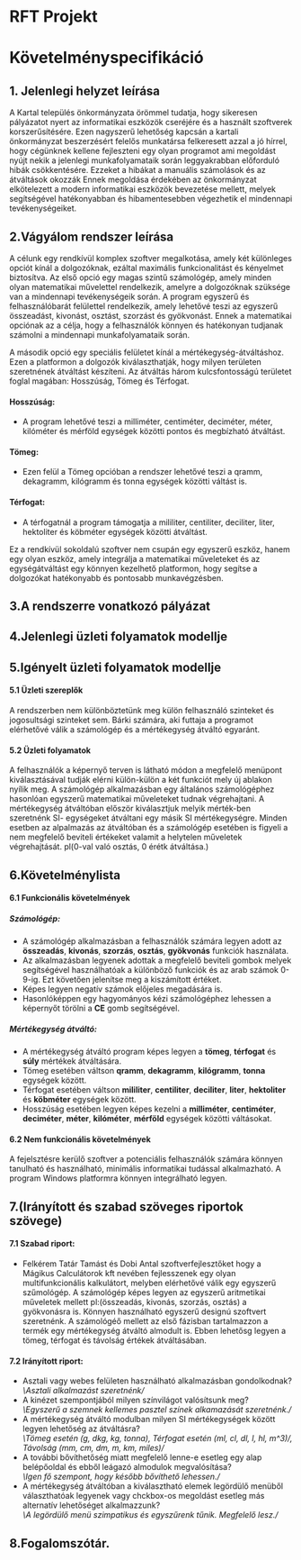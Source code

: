 # RFT Projekt 
# Követelményspecifikáció

## 1. Jelenlegi helyzet leírása
A Kartal település önkormányzata örömmel tudatja, hogy sikeresen pályázatot nyert az informatikai eszközök cseréjére és a 
használt szoftverek korszerűsítésére. Ezen nagyszerű lehetőség kapcsán a kartali önkormányzat beszerzésért felelős munkatársa
felkeresett azzal a jó hírrel, hogy cégünknek kellene fejleszteni egy olyan programot ami megoldást nyújt nekik a jelenlegi
munkafolyamataik során leggyakrabban előforduló hibák csökkentésére. Ezzeket a hibákat a manuális számolások és az átváltások okozzák
Ennek megoldása érdekében az önkormányzat elkötelezett a modern informatikai eszközök bevezetése mellett, 
melyek segítségével hatékonyabban és hibamentesebben végezhetik el mindennapi tevékenységeiket. 
## 2.Vágyálom rendszer leírása
A célunk egy rendkívül komplex szoftver megalkotása, amely két különleges opciót kínál a dolgozóknak,
ezáltal maximális funkcionalitást és kényelmet biztosítva. Az első opció egy magas szintű számológép,
amely minden olyan matematikai művelettel rendelkezik, amelyre a dolgozóknak szüksége van a mindennapi 
tevékenységeik során. A program egyszerű és felhasználóbarát felülettel rendelkezik, amely lehetővé teszi
az egyszerű összeadást, kivonást, osztást, szorzást és gyökvonást. Ennek a matematikai opciónak az a célja,
hogy a felhasználók könnyen és hatékonyan tudjanak számolni a mindennapi munkafolyamataik során.

A második opció egy speciális felületet kínál a mértékegység-átváltáshoz. Ezen a platformon a dolgozók
kiválaszthatják, hogy milyen területen szeretnének átváltást készíteni. 
Az átváltás három kulcsfontosságú területet foglal magában: Hosszúság, Tömeg és Térfogat.

#### Hosszúság:

* A program lehetővé teszi a milliméter, centiméter, deciméter, méter, kilóméter és mérföld egységek közötti pontos és megbízható átváltást.

#### Tömeg:

* Ezen felül a Tömeg opcióban a rendszer lehetővé teszi a qramm, dekagramm, kilógramm és tonna egységek közötti váltást is.

#### Térfogat:

* A térfogatnál a program támogatja a mililiter, centiliter, deciliter, liter, hektoliter és köbméter egységek közötti átváltást.

Ez a rendkívül sokoldalú szoftver nem csupán egy egyszerű eszköz, hanem egy olyan eszköz, amely integrálja a matematikai műveleteket és az egységátváltást egy könnyen kezelhető platformon, hogy segítse a dolgozókat hatékonyabb és pontosabb munkavégzésben.
## 3.A rendszerre vonatkozó pályázat
## 4.Jelenlegi üzleti folyamatok modellje
## 5.Igényelt üzleti folyamatok modellje
#### 5.1 Üzleti szereplők
A rendszerben nem különböztetünk meg külön felhasználó szinteket és jogosultsági szinteket sem. 
Bárki számára, aki futtaja a programot elérhetővé válik a számológép és a mértékegység átváltó egyaránt.
#### 5.2 Üzleti folyamatok
A felhasználók a képernyő terven is látható módon a megfelelő menüpont kiválasztásával tudják elérni külön-külön
a két funkciót mely új ablakon nyílik meg. A számológép alkalmazásban egy általános számológéphez hasonlóan
egyszerű matematikai műveleteket tudnak végrehajtani. A mértékegység átváltóban először kiválasztjuk melyik mérték-ben 
szeretnénk SI- egységeket átváltani egy másik SI mértékegységre. Minden esetben az alpalmazás az átváltóban és a számológép
esetében is figyeli a nem megfelelő beviteli értékeket valamit a helytelen műveletek végrehajtását. pl(0-val való osztás, 0 érétk átváltása.)
## 6.Követelménylista
#### 6.1 Funkcionális követelmények
##### Számológép:
* A számológép alkalmazásban a felhasználók számára legyen adott az **összeadás**, **kivonás**, **szorzás**, **osztás**, **gyökvonás**
funkciók használata. 
* Az alkalmazásban legyenek adottak a megfelelő beviteli gombok melyek segítségével használhatóak a különböző
funkciók és az arab számok 0-9-ig. Ezt követően jelenítse meg a kiszámított értéket.
* Képes legyen negatív számok előjeles megadására is.
* Hasonlóképpen egy hagyományos kézi számológéphez lehessen a képernyőt törölni a **CE** gomb segítségével.
##### Mértékegység átváltó:
* A mértékegység átváltó program képes legyen a **tömeg**, **térfogat** és **súly** mértékek átváltására.
* Tömeg esetében váltson **qramm**, **dekagramm**, **kilógramm**, **tonna** egységek között.
* Térfogat esetében váltson **mililiter**, **centiliter**, **deciliter**, **liter**, **hektoliter** és **köbméter** egységek között.
* Hosszúság esetében legyen képes kezelni a **milliméter**, **centiméter**, **deciméter**, **méter**, **kilóméter**, **mérföld** egységek közötti váltásokat.
#### 6.2 Nem funkcionális követelmények
A fejelsztésre kerülő szoftver a potenciális felhasználók számára könnyen tanulható és használható, minimális informatikai tudással alkalmazható. 
A program Windows platformra könnyen integrálható legyen.
## 7.(Irányított és szabad szöveges riportok szövege)
#### 7.1 Szabad riport:
* Felkérem Tatár Tamást és Dobi Antal szoftverfejlesztőket hogy a Mágikus Calculátorok kft nevében fejlesszenek egy olyan
multifunkcionális kalkulátort, melyben elérhetővé válik egy egyszerű szűmológép. A számológép képes legyen az egyszerű aritmetikai
műveletek mellett pl:(összeadás, kivonás, szorzás, osztás) a gyökvonásra is. Könnyen használható egyszerű designú szoftvert szeretnénk.
A számológéő mellett az első fázisban tartalmazzon a termék egy mértékegység átváltó almodult is. Ebben lehetősg legyen a tömeg, térfogat és 
távolság értékek átváltásában.

#### 7.2 Irányított riport:
* Asztali vagy webes felületen használható alkalmazásban gondolkodnak?  
_\Asztali alkalmazást szeretnénk/_
* A kinézet szempontjából milyen színvilágot valósítsunk meg?  
_\Egyszerű a szemnek kellemes pasztel színek alkamazását szeretnénk./_
* A mértékegység átváltó modulban milyen SI mértékegységek között legyen lehetőség az átváltásra?  
_\Tömeg esetén (g, dkg, kg, tonna), Térfogat esetén (ml, cl, dl, l, hl, m^3)/,
Távolság (mm, cm, dm, m, km, miles)/_
* A további bővíthetőség miatt megfelelő lenne-e esetleg egy alap belépőoldal és ebből leágazó almodulok megvalósítása?  
_\Igen fő szempont, hogy később bővíthető lehessen./_
* A mértékegység átváltóban a kiválasztható elemek legördülő menüből választhatóak legyenek vagy chckbox-os megoldást esetleg más alternatív lehetőséget alkalmazzunk?  
_\A legördülő menü szimpatikus és egyszűrenk tűnik. Megfelelő lesz./_

## 8.Fogalomszótár.

